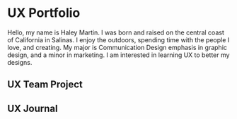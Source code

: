 # UX Portfolio
Hello, my name is Haley Martin. I was born and raised on the central coast of California in Salinas. I enjoy the outdoors, spending time with the people I love, and creating. My major is Communication Design emphasis in graphic design, and a minor in marketing. I am interested in learning UX to better my designs.
## UX Team Project


## UX Journal

